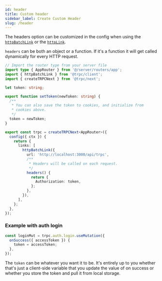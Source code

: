 ```yaml
---
id: header
title: Custom header
sidebar_label: Create Custom Header
slug: /header
---
```


The headers option can be customized in the config when using the [`httpBatchLink`](./links/httpBatchLink.md) or the [`httpLink`](./links/httpLink.md).

`headers` can be both an object or a function. If it's a function it will get called dynamically for every HTTP request.

```ts title='utils/trpc.ts'
// Import the router type from your server file
import type { AppRouter } from '@/server/routers/app';
import { httpBatchLink } from '@trpc/client';
import { createTRPCNext } from '@trpc/next';

let token: string;

export function setToken(newToken: string) {
  /**
   * You can also save the token to cookies, and initialize from
   * cookies above.
   */
  token = newToken;
}

export const trpc = createTRPCNext<AppRouter>({
  config({ ctx }) {
    return {
      links: [
        httpBatchLink({
          url: 'http://localhost:3000/api/trpc',
          /**
           * Headers will be called on each request.
           */
          headers() {
            return {
              Authorization: token,
            };
          },
        }),
      ],
    };
  },
});
```

### Example with auth login

```ts title='pages/auth.tsx'
const loginMut = trpc.auth.login.useMutation({
  onSuccess({ accessToken }) {
    token = accessToken;
  },
});
```

The `token` can be whatever you want it to be. It's entirely up to you whether that's just a client-side
variable that you update the value of on success or whether you store the token and pull it from local storage.
